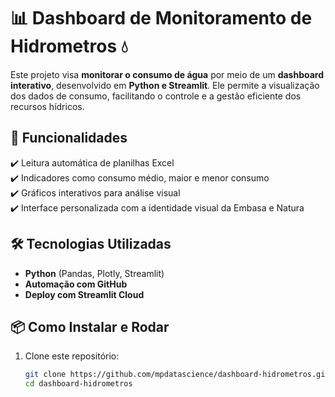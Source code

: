 # 📊 Dashboard de Monitoramento de Hidrometros 💧

Este projeto visa **monitorar o consumo de água** por meio de um **dashboard interativo**, desenvolvido em **Python e Streamlit**. Ele permite a visualização dos dados de consumo, facilitando o controle e a gestão eficiente dos recursos hídricos.

## 🚀 Funcionalidades
✔️ Leitura automática de planilhas Excel  
✔️ Indicadores como consumo médio, maior e menor consumo  
✔️ Gráficos interativos para análise visual  
✔️ Interface personalizada com a identidade visual da Embasa e Natura  

## 🛠 Tecnologias Utilizadas
- **Python** (Pandas, Plotly, Streamlit)
- **Automação com GitHub**
- **Deploy com Streamlit Cloud**

## 📦 Como Instalar e Rodar

1. Clone este repositório:
   ```bash
   git clone https://github.com/mpdatascience/dashboard-hidrometros.git
   cd dashboard-hidrometros
